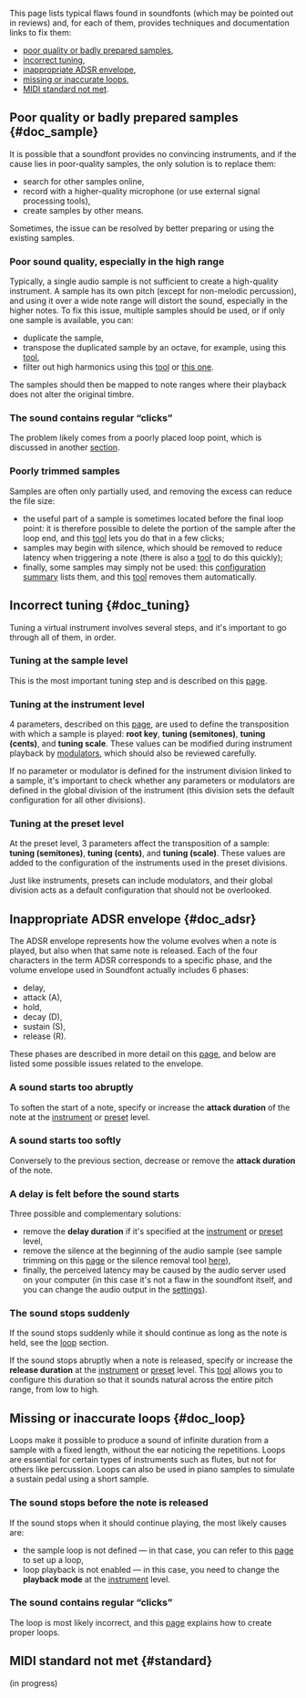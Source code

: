 This page lists typical flaws found in soundfonts (which may be pointed out in reviews) and, for each of them, provides techniques and documentation links to fix them:

* [poor quality or badly prepared samples](#doc_sample),
* [incorrect tuning](#doc_tuning),
* [inappropriate ADSR envelope](#doc_adsr),
* [missing or inaccurate loops](#doc_loop),
* [MIDI standard not met](#doc_standard).


## Poor quality or badly prepared samples {#doc_sample}


It is possible that a soundfont provides no convincing instruments, and if the cause lies in poor-quality samples, the only solution is to replace them:

* search for other samples online,
* record with a higher-quality microphone (or use external signal processing tools),
* create samples by other means.

Sometimes, the issue can be resolved by better preparing or using the existing samples.

### Poor sound quality, especially in the high range

Typically, a single audio sample is not sufficient to create a high-quality instrument. A sample has its own pitch (except for non-melodic percussion), and using it over a wide note range will distort the sound, especially in the higher notes. To fix this issue, multiple samples should be used, or if only one sample is available, you can:

* duplicate the sample,
* transpose the duplicated sample by an octave, for example, using this [tool](manual/soundfont-editor/tools/sample-tools.md#doc_transpose),
* filter out high harmonics using this [tool](manual/soundfont-editor/editing-pages/sample-editor.md#doc_eq) or [this one](manual/soundfont-editor/tools/sample-tools.md#doc_filter).

The samples should then be mapped to note ranges where their playback does not alter the original timbre.

### The sound contains regular “clicks”

The problem likely comes from a poorly placed loop point, which is discussed in another [section](#doc_loop).

### Poorly trimmed samples

Samples are often only partially used, and removing the excess can reduce the file size:

* the useful part of a sample is sometimes located before the final loop point: it is therefore possible to delete the portion of the sample after the loop end, and this [tool](manual/soundfont-editor/tools/sample-tools.md#doc_trimloop) lets you do that in a few clicks;
* samples may begin with silence, which should be removed to reduce latency when triggering a note (there is also a [tool](manual/soundfont-editor/tools/sample-tools.md#doc_removeblank) to do this quickly);
* finally, some samples may simply not be used: this [configuration summary](manual/soundfont-editor/configuration-summaries.md#doc_sample) lists them, and this [tool](manual/soundfont-editor/tools/global-tools.md#doc_unused) removes them automatically.


## Incorrect tuning {#doc_tuning}


Tuning a virtual instrument involves several steps, and it's important to go through all of them, in order.

### Tuning at the sample level

This is the most important tuning step and is described on this [page](tutorials/how-to-prepare-a-sample.md#doc_tuning).

### Tuning at the instrument level

4 parameters, described on this [page](manual/soundfont-editor/editing-pages/instrument-editor.md#doc_table), are used to define the transposition with which a sample is played: **root key**, **tuning (semitones)**, **tuning (cents)**, and **tuning scale**. These values can be modified during instrument playback by [modulators](manual/soundfont-editor/editing-pages/instrument-editor.md#doc_modulator), which should also be reviewed carefully.

If no parameter or modulator is defined for the instrument division linked to a sample, it's important to check whether any parameters or modulators are defined in the global division of the instrument (this division sets the default configuration for all other divisions).

### Tuning at the preset level

At the preset level, 3 parameters affect the transposition of a sample: **tuning (semitones)**, **tuning (cents)**, and **tuning (scale)**. These values are added to the configuration of the instruments used in the preset divisions.

Just like instruments, presets can include modulators, and their global division acts as a default configuration that should not be overlooked.


## Inappropriate ADSR envelope {#doc_adsr}


The ADSR envelope represents how the volume evolves when a note is played, but also when that same note is released. Each of the four characters in the term ADSR corresponds to a specific phase, and the volume envelope used in Soundfont actually includes 6 phases:

* delay,
* attack (A),
* hold,
* decay (D),
* sustain (S),
* release (R).

These phases are described in more detail on this [page](manual/soundfont-editor/editing-pages/instrument-editor.md#doc_envelope), and below are listed some possible issues related to the envelope.

### A sound starts too abruptly

To soften the start of a note, specify or increase the **attack duration** of the note at the [instrument](manual/soundfont-editor/editing-pages/instrument-editor.md) or [preset](manual/soundfont-editor/editing-pages/preset-editor.md) level.

### A sound starts too softly

Conversely to the previous section, decrease or remove the **attack duration** of the note.

### A delay is felt before the sound starts

Three possible and complementary solutions:

* remove the **delay duration** if it's specified at the [instrument](manual/soundfont-editor/editing-pages/instrument-editor.md) or [preset](manual/soundfont-editor/editing-pages/preset-editor.md) level,
* remove the silence at the beginning of the audio sample (see sample trimming on this [page](manual/soundfont-editor/editing-pages/sample-editor.md#doc_graph) or the silence removal tool [here](manual/soundfont-editor/tools/sample-tools.md#doc_removeblank)),
* finally, the perceived latency may be caused by the audio server used on your computer (in this case it's not a flaw in the soundfont itself, and you can change the audio output in the [settings](manual/settings.md#doc_general)).

### The sound stops suddenly

If the sound stops suddenly while it should continue as long as the note is held, see the [loop](#doc_loop) section.

If the sound stops abruptly when a note is released, specify or increase the **release duration** at the [instrument](manual/soundfont-editor/editing-pages/instrument-editor.md) or [preset](manual/soundfont-editor/editing-pages/preset-editor.md) level. This [tool](manual/soundfont-editor/tools/instrument-tools.md#doc_release) allows you to configure this duration so that it sounds natural across the entire pitch range, from low to high.


## Missing or inaccurate loops {#doc_loop}


Loops make it possible to produce a sound of infinite duration from a sample with a fixed length, without the ear noticing the repetitions. Loops are essential for certain types of instruments such as flutes, but not for others like percussion. Loops can also be used in piano samples to simulate a sustain pedal using a short sample.

### The sound stops before the note is released

If the sound stops when it should continue playing, the most likely causes are:

* the sample loop is not defined — in that case, you can refer to this [page](tutorials/how-to-prepare-a-sample.md#doc_loop) to set up a loop,
* loop playback is not enabled — in this case, you need to change the **playback mode** at the [instrument](manual/soundfont-editor/editing-pages/instrument-editor.md#doc_table) level.

### The sound contains regular “clicks”

The loop is most likely incorrect, and this [page](tutorials/how-to-prepare-a-sample.md#doc_loop) explains how to create proper loops.


## MIDI standard not met {#standard}


(in progress)
